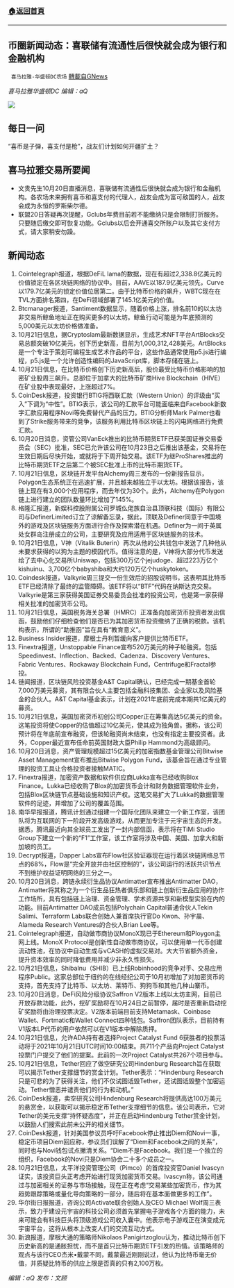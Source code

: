 ###  [:house:返回首頁](https://github.com/ourhimalayas/txt)
---


## 币圈新闻动态：喜联储有流通性后很快就会成为银行和金融机构
` 喜马拉雅-华盛顿DC农场` [轉載自GNews](https://gnews.org/zh-hans/1608104/)

*喜马拉雅华盛顿DC 编辑：aQ*

![](http://himalayawashingtondc.org/wp-content/uploads/2021/07/ScreenShot-2021-07-31-at-16.20.22@2x.png)



## 每日一问





“喜币是子弹，喜支付是枪”，战友们计划如何开疆扩土？





## 喜马拉雅交易所要闻





- 文贵先生10月20日直播消息，喜联储有流通性后很快就会成为银行和金融机构。各农场未来拥有喜币和喜支付的代理人，战友会成为富可敌国的人，战友会成为永恒的罗斯柴尔德。
- 联盟20日答疑再次提醒，Gclubs年费目前若不能缴纳只是会限制打折服务。只要随后缴交即可恢复功能。Gclubs以后会开通喜交所账户以及其它支付方式，请大家稍安勿躁。






## 新闻动态





1. Cointelegraph报道，根据DeFiL lama的数据，现在有超过2,338.8亿美元的价值锁定在各区块链网络的协议中。目前，AAVE以187.9亿美元领先，Curve以179.7亿美元的锁定价值位居第二。由于比特币价格的飙升，WBTC现在在TVL方面排名第四，在DeFi领域部署了145.1亿美元的价值。
2. Btcmanager报道，Santiment数据显示，随着价格上涨，排名前10的以太坊非交易所鲸鱼地址正在购买更多的以太坊。鲸鱼行动可能是为年底预测的5,000美元以太坊价格做准备。
3. 10月21日信息，据Cryptoslam最新数据显示，生成艺术NFT平台ArtBlocks交易总额突破10亿美元，创下历史新高，目前为1,000,312,428美元。ArtBlocks是一个专注于策划可编程生成艺术作品的平台，这些作品通常使用p5.js进行编程，p5.js是一个允许创造性编码的JavaScript库，脚本存储在链上。
4. 10月21日信息，在比特币价格创下历史新高后，股价最受比特币价格影响的加密矿业股周三飙升。总部位于加拿大的比特币矿商Hive Blockchain（HIVE）在矿业股中表现最好，上涨超过7%。
5. CoinDesk报道，投资银行BTIG将西联汇款（Western Union）的评级由“买入”下调为“中性”。BTIG表示，该公司的汇款平台可能面临来自Facebook新数字汇款应用程序Novi等免费替代产品的压力。BTIG分析师Mark Palmer也看到了Strike服务带来的竞争，该服务利用比特币区块链上的闪电网络进行免费汇款。
6. 10月20日消息，资管公司VanEck推出的比特币期货ETF已获美国证券交易委员会（SEC）批准，SEC已允许该公司在10月23日之后推出该基金，交易将在生效日期后尽快开始，或就将于下周开始交易。该ETF为继ProShares推出的比特币期货ETF之后第二个被SEC批准上市的比特币期货ETF。 
7. 10月21日信息，区块链开发平台Alchemy周三发布的一份新报告显示，Polygon生态系统正在迅速扩展，并且越来越独立于以太坊。根据该报告，该链上现在有3,000个应用程序，而去年仅为30个。此外，Alchemy在Polygon链上进行建立的团队数量环比增加了145%。
8. 格隆汇报道，新娱科控股附属公司罗城仫佬族自治县顶联科技（国际）有限公司与DefinerLimited订立了谅解备忘录，据此，顶联及Definer同意于中国境外的游戏及区块链服务方面进行合作及探索潜在机遇。Definer为一间于英属处女群岛注册成立的公司，主要研究及应用适用于区块链服务的技术。
9. 10月21日信息，V神（Vitalik Buterin）再次从他的公共钱包中发送了几种他从未要求获得的以狗为主题的模因代币。值得注意的是，V神将大部分代币发送给了去中心化交易所Uniswap，包括300万亿个jejudoge、超过223万亿个kishuinu、3,700亿个babyshiba和大约120万亿个huskytoken。
10. Coindesk报道，Valkyrie周三提交一份生效后的招股说明书，这表明其比特币ETF已经清除了最终的监管障碍。该ETF将以“BTF”代码在纳斯达克交易。Valkyrie是第三家获得美国证券交易委员会批准的投资公司，也是第一家获得相关批准的加密货币公司。
11. 10月21日信息，英国税务海关总署（HMRC）正准备向加密货币投资者发出信函，鼓励他们仔细检查他们是否已为其加密货币投资缴纳了正确的税款。该机构表示，所谓的“助推函”旨在具有“教育意义”。
12. Business Insider报道，摩根士丹利暂缓向客户提供比特币ETF。
13. Finextra报道，Unstoppable Finance宣布520万美元的种子轮融资。包括Speedinvest、Inflection、Backed、Cadenza、Discovery Ventures、Fabric Ventures、Rockaway Blockchain Fund，Centrifuge和Fractal参投。
14. 链闻报道，区块链风险投资基金A&T Capital确认，已经完成一期基金首轮7,000万美元募资，其有限合伙人主要包括金融科技集团、企业家以及风险基金的合伙人。A&T Capital基金表示，计划在2021年底前完成本期共1亿美元的募资。
15. 10月21日信息，英国加密货币初创公司Copper正在筹集高达5亿美元的资金。这笔投资将使Copper的估值超过10亿美元，使其成为独角兽。据称，该公司预计将在年底前宣布融资，但该轮融资尚未结束，也没有指定主要投资者。此外，Copper最近宣布任命前英国财政大臣Philip Hammond为高级顾问。
16. 10月20日消息，资产管理规模超过15亿美元的加密指数基金管理公司Bitwise Asset Management宣布推出Bitwise Polygon Fund，该基金旨在通过专业管理的投资工具让合格投资者接触MATIC。
17. Finextra报道，加密资产数据和软件供应商Lukka宣布已经收购Blox Finance。Lukka已经收购了Blox的加密货币会计和财务数据管理软件业务，包括Blox区块链节点基础设施和知识产权。这笔交易扩大了Lukka的数据管理软件的足迹，并增加了公司的覆盖范围。
18. 南华早报报道，腾讯计划通过组建一个国际化团队来建立一个新工作室，该团队将为互联网的下一阶段开发高级游戏，从而更加专注于元宇宙生态的开发。据悉，腾讯最近向其全球员工发出了一封内部信函，表示将在TiMi Studio Group下建立一个新的“F1”工作室，该工作室将涉及中国、美国、加拿大和新加坡的员工。
19. Decrypt报道，Dapper Labs宣布Flow社区验证器现在运行着区块链网络总节点的68%，Flow是“完全开放并由社区控制的”，该公司运行的活跃共识节点不到维护权益证明网络的三分之一。
20. 10月20日消息，跨链永续衍生品协议Antimatter宣布推出Antimatter DAO，Antimatter将其称之为一个衍生品狂热者俱乐部和链上创新衍生品应用的协作工作场所，具有包括链上治理、资金管理、学术资源共享和新模型实验在内的功能。目前Antimatter DAO成员包括Polychain Capital普通合伙人Tekin Salimi、Terraform Labs联合创始人兼首席执行官Do Kwon、孙宇晨、Alameda Research Ventures的合伙人Brian Lee等。
21. Cointelegraph报道，自动做市商协议MonoX现已于Ethereum和Ploygon主网上线。MonoX Protocol是创新性自动做市商协议，可以使用单一代币创建流动性池，在协议中自动生成与vCASH的虚拟交易对。大大节省额外资金，提升资本效率的同时降低费用并减少非永久性损失。
22. 10月21日信息，ShibaInu（SHIB）已上线Robinhood的竞争对手、交易应用程序Public。这家总部位于纽约的在线经纪公司于10月初增加了对加密货币的支持，首先支持了比特币、以太坊、莱特币、狗狗币和其他几种山寨币。
23. 10月20日消息，DeFi风险分级协议Saffron V2版本上线以太坊主网，目前已开放存款功能，此外，挖矿奖励将在10月24日之前暂停，届时是否重新启动挖矿奖励将由治理投票决定。V2版本前端目前支持Metamask、Coinbase Wallet、Fortmatic和Wallet Connect四种钱包。Saffron团队表示，目前持有V1版本LP代币的用户依然可以在V1版本中解除质押。
24. 10月21日信息，允许ADA持有者选择Project Catalyst Fund 6获胜者的投票活动将于2021年10月21日UTC时间10:00结束。共711个产品向Project Catalyst投票门户提交了他们的提案。此前的一次Project Catalyst共267个项目参与。
25. 10月21日信息，Tether回应了做空研究公司Hindenburg Research旨在获取可以揭示Tether支撑细节的赏金计划。Tether表示：“Hindenburg Research只是可悲的为了获得关注，他们不仅试图诋毁Tether，还试图诋毁整个加密运动。Tether憎恶并谴责他们的行为和动机。”
26. CoinDesk报道，卖空研究公司Hindenburg Research将提供高达100万美元的悬赏金，以获取可以揭示稳定币Tether支撑细节的信息。该公司表示，它对Tether的美元支撑“持怀疑态度”，并正在启动Hindenburg Tether赏金计划，以鼓励人们搜索此前未公开的相关细节。
27. CoinDesk报道，针对美国参议员呼吁Facebook停止推出Diem和Novi一事，稳定币项目Diem回应称，参议员们误解了“Diem和Facebook之间的关系”，同时也与Novi钱包试点撇清关系。“Diem不是Facebook。我们是一个独立的组织，Facebook的Novi只是Diem协会二十多个成员之一。
28. 10月21日信息，太平洋投资管理公司（Pimco）的首席投资官Daniel Ivascyn证实，该投资巨头正考虑开始进行现货加密货币交易。Ivascyn称，该公司通过与加密相关的证券与市场接触，现在正在考虑“交易某些加密货币，作为其趋势跟踪策略或量化导向策略的一部分，随后将在基本面做更多的工作”。
29. 华尔街日报报道，咨询公司Activate联合创始人及CEO Michael Wolf周三表示，致力于建设元宇宙的科技公司必须首先掌握电子游戏各个方面的能力，未来可能会有科技巨头将顶级游戏公司收入囊中。他表示电子游戏正在演变成元宇宙平台，这将从根本上改变人们的交流互动方式。
30. 新浪报道，摩根大通的策略师Nikolaos Panigirtzoglou认为，推动比特币创下历史新高的是通胀担忧，而不是首只比特币期货ETF引发的热情。该策略师的观点与该行CEO杰米•戴蒙不同，戴蒙最近刚刚说过，他认为比特币毫无价值，并质疑比特币的供应上限是否真的只有2,100万枚。





*编辑：aQ
发布：文顾*
